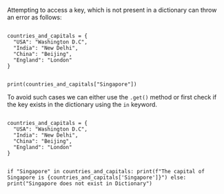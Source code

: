 Attempting to access a key, which is not present in a dictionary can throw an error as follows:

<codeblock language="python" type="lesson">
<code>
countries_and_capitals = {
  "USA": "Washington D.C",
  "India": "New Delhi",
  "China": "Beijing",
  "England": "London"
}

print(countries_and_capitals["Singapore"])
</code>
</codeblock>

To avoid such cases we can either use the `.get()` method or first check if the key exists in the dictionary using the `in` keyword.

<codeblock language="python" type="lesson">
<code>
countries_and_capitals = {
  "USA": "Washington D.C",
  "India": "New Delhi",
  "China": "Beijing",
  "England": "London"
}

if "Singapore" in countries_and_capitals:
  print(f"The capital of Singapore is {countries_and_capitals['Singapore']}")
else:
  print("Singapore does not exist in Dictionary")
</code>
</codeblock>